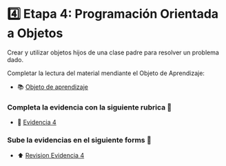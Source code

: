 # :four: Etapa 4: Programación Orientada a Objetos 

Crear y utilizar objetos hijos de una clase padre para resolver un problema dado.

Completar la lectura del material mendiante el Objeto de Aprendizaje:

- :books: [Objeto de aprendizaje](http://ded.uanl.mx/CDIS/JAVA/etapa4/story_html5.html)

### Completa la evidencia con la siguiente rubrica :school_satchel:

- :notebook: [Evidencia 4](https://mega.nz/file/iGxQDZTK#eREVk2Y4juYsE1C1b8LLIP9sJTFX1yz6Z7CCCTCLqyI)

### Sube la evidencias en el siguiente forms :confetti_ball:

- :arrow_up: [Revision Evidencia 4](https://forms.office.com/Pages/ResponsePage.aspx?id=EZDKymp73kSGHwlaLKiDt-Bc110OKV1JhhMBmULhZ4tURUhDSFJETlNTSjdZQzBLSjdLMkVSVE0xUC4u)